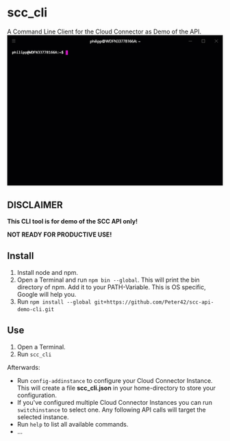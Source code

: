 # scc_cli
A Command Line Client for the Cloud Connector as Demo of the API.
![Demo](documentation/demo.gif)

## DISCLAIMER
**This CLI tool is for demo of the SCC API only!**

**NOT READY FOR PRODUCTIVE USE!**

## Install
1. Install node and npm.
1. Open a Terminal and run `npm bin --global`. This will print the bin directory of npm. Add it to your PATH-Variable. This is OS specific, Google will help you.
1. Run `npm install --global git+https://github.com/Peter42/scc-api-demo-cli.git`

## Use
1. Open a Terminal.
1. Run `scc_cli`

Afterwards:
  - Run `config-addinstance` to configure your Cloud Connector Instance. This will create a file **scc_cli.json** in your home-directory to store your configuration.
  - If you've configured multiple Cloud Connector Instances you can run `switchinstance` to select one. Any following API calls will target the selected instance.
  - Run `help` to list all available commands.
  - ...
